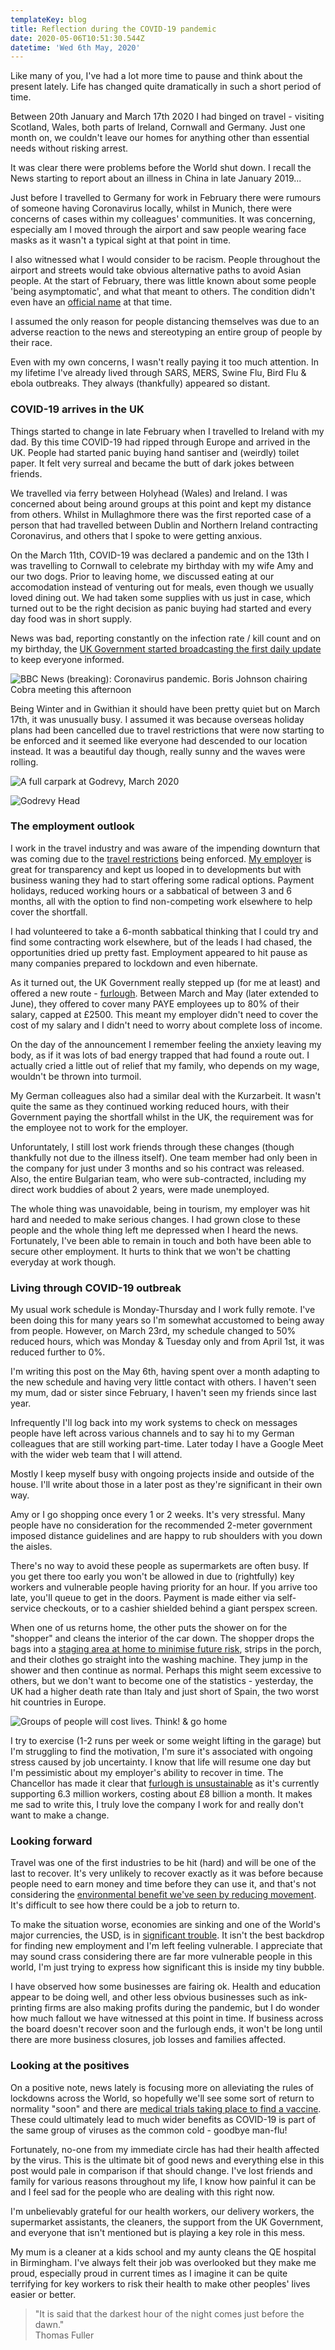 ```yaml
---
templateKey: blog
title: Reflection during the COVID-19 pandemic
date: 2020-05-06T10:51:30.544Z
datetime: 'Wed 6th May, 2020'
---
```

Like many of you, I've had a lot more time to pause and think about the present lately. Life has changed quite dramatically in such a short period of time.

Between 20th January and March 17th 2020 I had binged on travel - visiting Scotland, Wales, both parts of Ireland, Cornwall and Germany. Just one month on, we couldn't leave our homes for anything other than essential needs without risking arrest.

It was clear there were problems before the World shut down. I recall the News starting to report about an illness in China in late January 2019...

Just before I travelled to Germany for work in February there were rumours of someone having Coronavirus locally, whilst in Munich, there were concerns of cases within my colleagues' communities. It was concerning, especially am I moved through the airport and saw people wearing face masks as it wasn't a typical sight at that point in time.

I also witnessed what I would consider to be racism. People throughout the airport and streets would take obvious alternative paths to avoid Asian people. At the start of February, there was little known about some people 'being asymptomatic', and what that meant to others. The condition didn't even have an [official name](https://www.bbc.co.uk/news/world-asia-china-51466362) at that time. 

I assumed the only reason for people distancing themselves was due to an adverse reaction to the news and stereotyping an entire group of people by their race.

Even with my own concerns, I wasn't really paying it too much attention. In my lifetime I've already lived through SARS, MERS, Swine Flu, Bird Flu & ebola outbreaks. They always (thankfully) appeared so distant.

### COVID-19 arrives in the UK

Things started to change in late February when I travelled to Ireland with my dad. By this time COVID-19 had ripped through Europe and arrived in the UK. People had started panic buying hand santiser and (weirdly) toilet paper. It felt very surreal and became the butt of dark jokes between friends.

We travelled via ferry between Holyhead (Wales) and Ireland. I was concerned about being around groups at this point and kept my distance from others. Whilst in Mullaghmore there was the first reported case of a person that had travelled between Dublin and Northern Ireland contracting Coronavirus, and others that I spoke to were getting anxious.

On the March 11th, COVID-19 was declared a pandemic and on the 13th I was travelling to Cornwall to celebrate my birthday with my wife Amy and our two dogs. Prior to leaving home, we discussed eating at our accomodation instead of venturing out for meals, even though we usually loved dining out. We had taken some supplies with us just in case, which turned out to be the right decision as panic buying had started and every day food was in short supply.

News was bad, reporting constantly on the infection rate / kill count and on my birthday, the [UK Government started broadcasting the first daily update](https://www.bbc.co.uk/news/uk-51901818) to keep everyone informed.

![BBC News (breaking): Coronavirus pandemic. Boris Johnson chairing Cobra meeting this afternoon](../../../content/uploads/coronavirus-16-mar.jpg)

Being Winter and in Gwithian it should have been pretty quiet but on March 17th, it was unusually busy. I assumed it was because overseas holiday plans had been cancelled due to travel restrictions that were now starting to be enforced and it seemed like everyone had descended to our location instead. It was a beautiful day though, really sunny and the waves were rolling.

![A full carpark at Godrevy, March 2020](../../../content/uploads/carpark.jpg)

![Godrevy Head](../../../content/uploads/cornwall.jpg)

### The employment outlook

I work in the travel industry and was aware of the impending downturn that was coming due to the [travel restrictions](https://en.wikipedia.org/wiki/Travel_restrictions_related_to_the_COVID-19_pandemic) being enforced. [My employer](https://holidayextras.co.uk) is great for transparency and kept us looped in to developments but with business waning they had to start offering some radical options. Payment holidays, reduced working hours or a sabbatical of between 3 and 6 months, all with the option to find non-competing work elsewhere to help cover the shortfall.

I had volunteered to take a 6-month sabbatical thinking that I could try and find some contracting work elsewhere, but of the leads I had chased, the opportunities dried up pretty fast. Employment appeared to hit pause as many companies prepared  to lockdown and even hibernate.

As it turned out, the UK Government really stepped up (for me at least) and offered a new route - [furlough](https://www.gov.uk/government/collections/financial-support-for-businesses-during-coronavirus-covid-19). Between March and May (later extended to June), they offered to cover many PAYE employees up to 80% of their salary, capped at £2500. This meant my employer didn't need to cover the cost of my salary and I didn't need to worry about complete loss of income.

On the day of the announcement I remember feeling the anxiety leaving my body, as if it was lots of bad energy trapped that had found a route out. I actually cried a little out of relief that my family, who depends on my wage, wouldn't be thrown into turmoil.

My German colleagues also had a similar deal with the Kurzarbeit. It wasn't quite the same as they continued working reduced hours, with their Government paying the shortfall whilst in the UK, the requirement was for the employee not to work for the employer.

Unforuntately, I still lost work friends through these changes (though thankfully not due to the illness itself). One team member had only been in the company for just under 3 months and so his contract was released. Also, the entire Bulgarian team, who were sub-contracted, including my direct work buddies of about 2 years, were made unemployed.

The whole thing was unavoidable, being in tourism, my employer was hit hard and needed to make serious changes. I had grown close to these people and the whole thing left me depressed when I heard the news. Fortunately, I've been able to remain in touch and both have been able to secure other employment. It hurts to think that we won't be chatting everyday at work though.

### Living through COVID-19 outbreak

My usual work schedule is Monday-Thursday and I work fully remote. I've been doing this for many years so I'm somewhat accustomed to being away from people. However, on March 23rd, my schedule changed to 50% reduced hours, which was Monday & Tuesday only and from April 1st, it was reduced further to 0%.

I'm writing this post on the May 6th, having spent over a month adapting to the new schedule and having very little contact with others. I haven't seen my mum, dad or sister since February, I haven't seen my friends since last year.

Infrequently I'll log back into my work systems to check on messages people have left across various channels and to say hi to my German colleagues that are still working part-time. Later today I have a Google Meet with the wider web team that I will attend.

Mostly I keep myself busy with ongoing projects inside and outside of the house. I'll write about those in a later post as they're significant in their own way.

Amy or I go shopping once every 1 or 2 weeks. It's very stressful. Many people have no consideration for the recommended 2-meter government imposed distance guidelines and are happy to rub shoulders with you down the aisles. 

There's no way to avoid these people as supermarkets are often busy. If you get there too early you won't be allowed in due to (rightfully) key workers and vulnerable people having priority for an hour. If you arrive too late, you'll queue to get in the doors. Payment is made either via self-service checkouts, or to a cashier shielded behind a giant perspex screen.

When one of us returns home, the other puts the shower on for the "shopper" and cleans the interior of the car down. The shopper drops the bags into a [staging area at home to minimise future risk](https://www.healthline.com/health/how-long-does-coronavirus-last-on-surfaces#different-surfaces), strips in the porch, and their clothes go straight into the washing machine. They jump in the shower and then continue as normal. Perhaps this might seem excessive to others, but we don't want to become one of the statistics -  yesterday, the UK had a higher death rate than Italy and just short of Spain, the two worst hit countries in Europe.

![Groups of people will cost lives. Think! & go home](../../../content/uploads/go-home.jpg)

I try to exercise (1-2 runs per week or some weight lifting in the garage) but I'm struggling to find the motivation, I'm sure it's associated with ongoing stress caused by job uncertainty. I know that life will resume one day but I'm pessimistic about my employer's ability to recover in time. The Chancellor has made it clear that [furlough is unsustainable](https://www.dailymail.co.uk/news/article-8289457/Government-furlough-cash-reduced-60-cent-wages.html) as it's currently supporting 6.3 million workers, costing about £8 billion a month. It makes me sad to write this, I truly love the company I work for and really don't want to make a change.

### Looking forward

Travel was one of the first industries to be hit (hard) and will be one of the last to recover. It's very unlikely to recover exactly as it was before because people need to earn money and time before they can use it, and that's not considering the [environmental benefit we've seen by reducing movement](https://www.carbonbrief.org/analysis-coronavirus-set-to-cause-largest-ever-annual-fall-in-co2-emissions). It's difficult to see how there could be a job to return to.

To make the situation worse, economies are sinking and one of the World's major currencies, the USD, is in [significant trouble](https://twitter.com/business/status/1252547142612406272). It isn't the best backdrop for finding new employment and I'm left feeling vulnerable. I appreciate that may sound crass considering there are far more vulnerable people in this world, I'm just trying to express how significant this is inside my tiny bubble.

I have observed how some businesses are fairing ok. Health and education appear to be doing well, and other less obvious businesses such as ink-printing firms are also making profits during the pandemic, but I do wonder how much fallout we have witnessed at this point in time. If business across the board doesn't recover soon and the furlough ends, it won't be long until there are more business closures, job losses and families affected.

### Looking at the positives

On a positive note, news lately is focusing more on alleviating the rules of lockdowns across the World, so hopefully we'll see some sort of return to normality "soon" and there are [medical trials taking place to find a vaccine](https://www.theguardian.com/world/2020/apr/17/world-biggest-drug-trial-covid-19-uk). These could ultimately lead to much wider benefits as COVID-19 is part of the same group of viruses as the common cold - goodbye man-flu!

Fortunately, no-one from my immediate circle has had their health affected by the virus. This is the ultimate bit of good news and everything else in this post would pale in comparison if that should change. I've lost friends and family for various reasons throughout my life, I know how painful it can be and I feel sad for the people who are dealing with this right now.

I'm unbelievably grateful for our health workers, our delivery workers, the supermarket assistants, the cleaners,  the support from the UK Government, and everyone that isn't mentioned but is playing a key role in this mess. 

My mum is a cleaner at a kids school and my aunty cleans the QE hospital in Birmingham. I've always felt their job was overlooked but they make me proud, especially proud in current times as I imagine it can be quite terrifying for key workers to risk their health to make other peoples' lives easier or better.

> "It is said that the darkest hour of the night comes just before the dawn."\
> Thomas Fuller